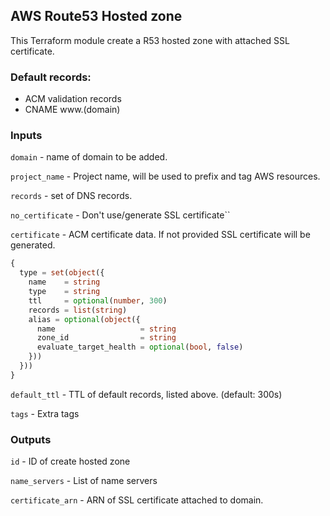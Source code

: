 ## AWS Route53 Hosted zone

This Terraform module create a R53 hosted zone with attached SSL certificate.

### Default records: 

 - ACM validation records
 - CNAME www.(domain)

### Inputs

`domain` - name of domain to be added.

`project_name` - Project name, will be used to prefix and tag AWS resources.

`records` - set of DNS records.

`no_certificate` - Don't use/generate SSL certificate``

`certificate` - ACM certificate data. If not provided SSL certificate will be generated.

```terraform
{
  type = set(object({
    name    = string
    type    = string
    ttl     = optional(number, 300)
    records = list(string)
    alias = optional(object({
      name                   = string
      zone_id                = string
      evaluate_target_health = optional(bool, false)
    }))
  }))
}
```

`default_ttl` - TTL of default records, listed above. (default: 300s)

`tags` - Extra tags

### Outputs

`id` - ID of create hosted zone

`name_servers` - List of name servers

`certificate_arn` - ARN of SSL certificate attached to domain.
